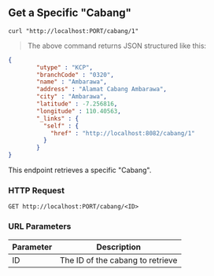 ## Get a Specific "Cabang"

```shell
curl "http://localhost:PORT/cabang/1"

```

> The above command returns JSON structured like this:

```json
{
        "utype" : "KCP",
        "branchCode" : "0320",
        "name" : "Ambarawa",
        "address" : "Alamat Cabang Ambarawa",
        "city" : "Ambarawa",
        "latitude" : -7.256816,
        "longitude" : 110.40563,
        "_links" : {
          "self" : {
            "href" : "http://localhost:8082/cabang/1"
          }
        }
}
```

This endpoint retrieves a specific "Cabang".

### HTTP Request

`GET http://localhost:PORT/cabang/<ID>`

### URL Parameters

Parameter | Description
--------- | -----------
ID | The ID of the cabang to retrieve

